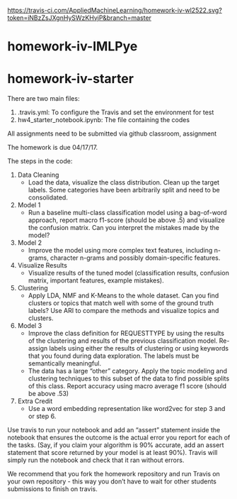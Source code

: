 ﻿https://travis-ci.com/AppliedMachineLearning/homework-iv-wl2522.svg?token=iNBzZsJXgnHySWzKHvjP&branch=master


# homework-iv-IMLPye
# homework-iv-starter

There are two main files:
1)  .travis.yml: To configure the Travis and set the environment for test
2)  hw4_starter_notebook.ipynb: The file containing the codes

All assignments need to be submitted via github classroom, assignment 

The homework is due 04/17/17.

The steps in the code:
1)  Data Cleaning
      - Load the data, visualize the class distribution. Clean up the target labels. Some categories have been arbitrarily split and need to be consolidated. 
2)  Model 1
      - Run a baseline multi-class classification model using a bag-of-word approach, report macro f1-score (should be above .5) and visualize the confusion matrix. Can you interpret the mistakes made by the model? 
3)  Model 2
      - Improve the model using more complex text features, including n-grams, character n-grams and possibly domain-specific features.
4)  Visualize Results
      - Visualize results of the tuned model (classification results, confusion matrix, important features, example mistakes).
5)  Clustering
      - Apply LDA, NMF and K-Means to the whole dataset. Can you find clusters or topics that match well with some of the ground truth labels? Use ARI to compare the methods and visualize topics and clusters.
6)  Model 3
      - Improve the class definition for REQUESTTYPE by using the results of the clustering and results of the previous classification model. Re-assign labels using either the results of clustering or using keywords that you found during data exploration. The labels must be semantically meaningful.
       - The data has a large “other” category. Apply the topic modeling and clustering techniques to this subset of the data to find possible splits of this class.
      Report accuracy using macro average f1 score (should be above .53) 
7)  Extra Credit
      - Use a word embedding representation like word2vec for step 3 and or step 6. 
      
      
Use travis to run your notebook and add an “assert” statement inside the notebook that ensures the outcome is the actual error you report for each of the tasks.
(Say, if you claim your algorithm is 90% accurate, add an assert statement that score returned by your model is at least 90%).
Travis will simply run the notebook and check that it ran without errors.

We recommend that you fork the homework repository and run Travis on your own repository - this way you don’t have to wait for other students submissions to finish on travis.

